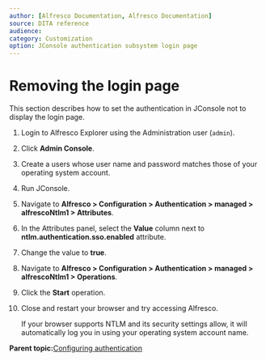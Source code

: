 ```yaml
---
author: [Alfresco Documentation, Alfresco Documentation]
source: DITA reference
audience: 
category: Customization
option: JConsole authentication subsystem login page
---
```


# Removing the login page

This section describes how to set the authentication in JConsole not to display the login page.

1.  Login to Alfresco Explorer using the Administration user \(`admin`\).

2.  Click **Admin Console**.

3.  Create a users whose user name and password matches those of your operating system account.

4.  Run JConsole.

5.  Navigate to **Alfresco \> Configuration \> Authentication \> managed \> alfrescoNtlm1 \> Attributes**.

6.  In the Attributes panel, select the **Value** column next to **ntlm.authentication.sso.enabled** attribute.

7.  Change the value to **true**.

8.  Navigate to **Alfresco \> Configuration \> Authentication \> managed \> alfrescoNtlm1 \> Operations**.

9.  Click the **Start** operation.

10. Close and restart your browser and try accessing Alfresco.

    If your browser supports NTLM and its security settings allow, it will automatically log you in using your operating system account name.


**Parent topic:**[Configuring authentication](../concepts/auth-config-examples.md)

